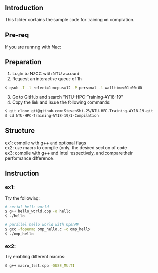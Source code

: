 ## Introduction
This folder contains the sample code for training on compilation.

## Pre-req
If you are running with Mac: 

## Preparation
1. Login to NSCC with NTU account
2. Request an interactive queue of 1h
```bash
$ qsub -I -l select=1:ncpus=12 -P personal -l walltime=01:00:00
```
3. Go to GitHub and search "NTU-HPC-Training-AY18-19"
4. Copy the link and issue the following commands:
```bash
$ git clone git@github.com:StevenShi-23/NTU-HPC-Training-AY18-19.git
$ cd NTU-HPC-Training-AY18-19/1-Compilation
```

## Structure
ex1: compile with g++ and optional flags \
ex2: use macro to compile (only) the desired section of code \
ex3: compile with g++ and Intel respectively, and compare their performance difference.

## Instruction

### ex1:
Try the following:
```bash
# serial hello world
$ g++ hello_world.cpp -o hello
$ ./hello

# parallel hello world with OpenMP
$ gcc -fopenmp omp_hello.c -o omp_hello
$ ./omp_hello
```

### ex2:
Try enabling different macros:
```bash
$ g++ macro_test.cpp -DUSE_MULTI
```
